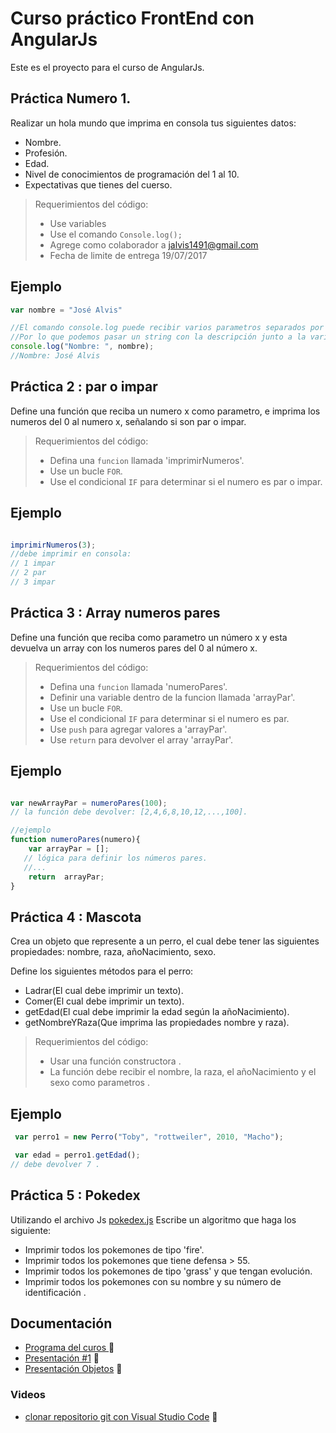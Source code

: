 # Curso práctico FrontEnd con AngularJs

Este es el proyecto para el curso de AngularJs.


## Práctica Numero 1.

Realizar un  hola mundo que imprima en consola tus siguientes datos:
* Nombre.
* Profesión.
* Edad.
* Nivel de conocimientos de programación del 1 al 10.
* Expectativas  que tienes del cuerso.
> Requerimientos del código:
>- Use variables
>- Use el comando `Console.log();`
>- Agrege como colaborador a jalvis1491@gmail.com
>- Fecha de limite de entrega 19/07/2017 

## Ejemplo

```javascript
var nombre = "José Alvis"

//El comando console.log puede recibir varios parametros separados por ','
//Por lo que podemos pasar un string con la descripción junto a la variable que se va a imprimir.
console.log("Nombre: ", nombre);
//Nombre: José Alvis
```

## Práctica 2 : par o impar

Define una función que reciba un numero x como parametro, e imprima los numeros del 0 al numero x,
señalando si son par o impar.

> Requerimientos del código:
>- Defina una `funcion` llamada 'imprimirNumeros'.
>- Use un bucle `FOR`.
>- Use el condicional `IF` para determinar si el numero es par o impar.


## Ejemplo

```javascript

imprimirNumeros(3);
//debe imprimir en consola:
// 1 impar
// 2 par
// 3 impar 


```
## Práctica 3 : Array numeros pares

Define una función que  reciba como parametro  un número x y esta devuelva un array con los numeros pares 
del 0 al número x.

> Requerimientos del código:
>- Defina una `funcion` llamada 'numeroPares'.
>- Definir una variable dentro de la funcion llamada 'arrayPar'.
>- Use un bucle `FOR`.
>- Use el condicional `IF` para determinar si el numero es par.
>- Use `push` para agregar valores a 'arrayPar'.
>- Use `return` para devolver el array 'arrayPar'.


## Ejemplo

```javascript

var newArrayPar = numeroPares(100);
// la función debe devolver: [2,4,6,8,10,12,...,100]. 

//ejemplo
function numeroPares(numero){
    var arrayPar = [];
   // lógica para definir los números pares.
   //...
    return  arrayPar;
}


```
## Práctica 4 : Mascota

Crea un objeto que represente a un  perro, el cual debe tener las siguientes propiedades: nombre, raza, añoNacimiento, sexo.

Define los siguientes métodos para el perro:
* Ladrar(El cual debe imprimir un texto).
* Comer(El cual debe imprimir un texto).
* getEdad(El cual debe imprimir la edad según la añoNacimiento).
* getNombreYRaza(Que imprima las propiedades nombre y raza).

> Requerimientos del código:
>- Usar una función constructora .
>- La función debe recibir el nombre, la raza, el añoNacimiento  y el sexo como parametros .

## Ejemplo

```javascript
 var perro1 = new Perro("Toby", "rottweiler", 2010, "Macho");

 var edad = perro1.getEdad();
// debe devolver 7 .

```

## Práctica 5 : Pokedex

Utilizando el archivo Js [pokedex.js](https://raw.githubusercontent.com/josealvis/CursoPracticoAngularJs/master/ClasesJS/Clase%203/pokedex.js) Escribe un algoritmo que haga los siguiente:

* Imprimir todos los pokemones de tipo 'fire'.
* Imprimir todos los pokemones que tiene defensa > 55.
* Imprimir todos los pokemones de tipo 'grass' y que tengan evolución.
* Imprimir todos los pokemones con su nombre  y su número  de identificación .







## Documentación

* [Programa del curos ](https://docs.google.com/document/d/1j3U61KuTUJPq7oczKixI14C_hE8reU2We5R_ZkwTryo/edit?usp=sharing) :closed_book:
* [Presentación #1](https://docs.google.com/presentation/d/1VKzNc8qd0Ahcj_voUKiXnWOR8HCrm_6ndgEeQyFYxSY/edit?usp=sharing) :closed_book:
* [Presentación Objetos](https://docs.google.com/presentation/d/11qYio7S2bobqWcVd-HqLx3n_3q20sNKlbC9BwAcotw8/edit?usp=sharing) :closed_book:

### Videos
* [clonar repositorio git con Visual Studio Code](https://www.youtube.com/watch?v=VOwyH2-VCVY) :movie_camera:

